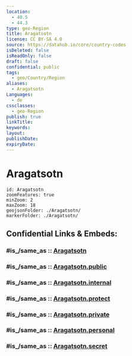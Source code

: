 ```yaml
---
location:
  - 40.5
  - 44.3
type: geo-Region
title: Aragatsotn
license: CC BY-SA 4.0
source: https://datahub.io/core/country-codes
isDeleted: false
isReadOnly: false
draft: false
confidential: public
tags:
  - geo/Country/Region
aliases:
  - Aragatsotn
Languages:
  - de
cssclasses:
  - geo-Region
publish: true
linkTitle:
keywords:
layout:
publishDate:
expiryDate:
---
```


# Aragatsotn

```leaflet
id: Aragatsotn
zoomFeatures: true 
minZoom: 2 
maxZoom: 18
geojsonFolder: ./Aragatsotn/
markerFolder: ./Aragatsotn/
```


## Confidential Links & Embeds: 

### #is_/same_as :: [Aragatsotn](/_Standards/Earth/Continent/Asia/Asia~North~West/Armenia/Provinces~Armenia/Aragatsotn.md) 

### #is_/same_as :: [Aragatsotn.public](/_public/Earth/Continent/Asia/Asia~North~West/Armenia/Provinces~Armenia/Aragatsotn.public.md) 

### #is_/same_as :: [Aragatsotn.internal](/_internal/Earth/Continent/Asia/Asia~North~West/Armenia/Provinces~Armenia/Aragatsotn.internal.md) 

### #is_/same_as :: [Aragatsotn.protect](/_protect/Earth/Continent/Asia/Asia~North~West/Armenia/Provinces~Armenia/Aragatsotn.protect.md) 

### #is_/same_as :: [Aragatsotn.private](/_private/Earth/Continent/Asia/Asia~North~West/Armenia/Provinces~Armenia/Aragatsotn.private.md) 

### #is_/same_as :: [Aragatsotn.personal](/_personal/Earth/Continent/Asia/Asia~North~West/Armenia/Provinces~Armenia/Aragatsotn.personal.md) 

### #is_/same_as :: [Aragatsotn.secret](/_secret/Earth/Continent/Asia/Asia~North~West/Armenia/Provinces~Armenia/Aragatsotn.secret.md)


